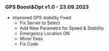 ### GPS Boost&Opt v1.0 - 23.09.2023

* Improved GPS stability Fixed
  * Fix Server to Select
  * Add New Parametrs for Speed & Stability
  * Emergency Location ON
  * Minor fixes
  * Fix Code
